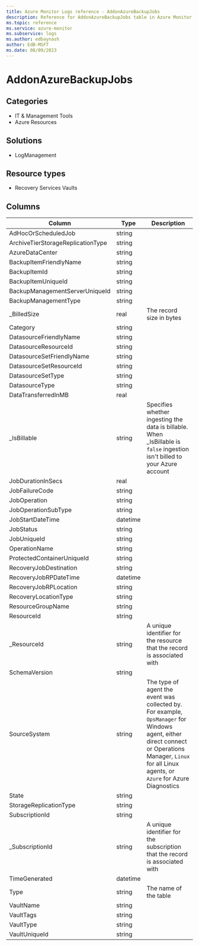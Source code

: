 ```yaml
---
title: Azure Monitor Logs reference - AddonAzureBackupJobs
description: Reference for AddonAzureBackupJobs table in Azure Monitor Logs.
ms.topic: reference
ms.service: azure-monitor
ms.subservice: logs
ms.author: edbaynash
author: EdB-MSFT
ms.date: 08/09/2023
---
```


# AddonAzureBackupJobs



## Categories

- IT & Management Tools
- Azure Resources
## Solutions

- LogManagement
## Resource types

- Recovery Services Vaults




## Columns

| Column | Type | Description |
|---|---|---|
| AdHocOrScheduledJob | string |   |
| ArchiveTierStorageReplicationType | string |   |
| AzureDataCenter | string |   |
| BackupItemFriendlyName | string |   |
| BackupItemId | string |   |
| BackupItemUniqueId | string |   |
| BackupManagementServerUniqueId | string |   |
| BackupManagementType | string |   |
| _BilledSize | real | The record size in bytes |
| Category | string |   |
| DatasourceFriendlyName | string |   |
| DatasourceResourceId | string |   |
| DatasourceSetFriendlyName | string |   |
| DatasourceSetResourceId | string |   |
| DatasourceSetType | string |   |
| DatasourceType | string |   |
| DataTransferredInMB | real |   |
| _IsBillable | string | Specifies whether ingesting the data is billable. When _IsBillable is `false` ingestion isn't billed to your Azure account |
| JobDurationInSecs | real |   |
| JobFailureCode | string |   |
| JobOperation | string |   |
| JobOperationSubType | string |   |
| JobStartDateTime | datetime |   |
| JobStatus | string |   |
| JobUniqueId | string |   |
| OperationName | string |   |
| ProtectedContainerUniqueId | string |   |
| RecoveryJobDestination | string |   |
| RecoveryJobRPDateTime | datetime |   |
| RecoveryJobRPLocation | string |   |
| RecoveryLocationType | string |   |
| ResourceGroupName | string |   |
| ResourceId | string |   |
| _ResourceId | string | A unique identifier for the resource that the record is associated with |
| SchemaVersion | string |   |
| SourceSystem | string | The type of agent the event was collected by. For example, `OpsManager` for Windows agent, either direct connect or Operations Manager, `Linux` for all Linux agents, or `Azure` for Azure Diagnostics |
| State | string |   |
| StorageReplicationType | string |   |
| SubscriptionId | string |   |
| _SubscriptionId | string | A unique identifier for the subscription that the record is associated with |
| TimeGenerated | datetime |   |
| Type | string | The name of the table |
| VaultName | string |   |
| VaultTags | string |   |
| VaultType | string |   |
| VaultUniqueId | string |   |

